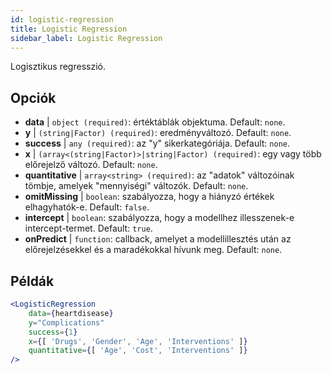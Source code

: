```yaml
---
id: logistic-regression
title: Logistic Regression
sidebar_label: Logistic Regression
---
```


Logisztikus regresszió.

## Opciók

* __data__ | `object (required)`: értéktáblák objektuma. Default: `none`.
* __y__ | `(string|Factor) (required)`: eredményváltozó. Default: `none`.
* __success__ | `any (required)`: az "y" sikerkategóriája. Default: `none`.
* __x__ | `(array<(string|Factor)>|string|Factor) (required)`: egy vagy több előrejelző változó. Default: `none`.
* __quantitative__ | `array<string> (required)`: az "adatok" változóinak tömbje, amelyek "mennyiségi" változók. Default: `none`.
* __omitMissing__ | `boolean`: szabályozza, hogy a hiányzó értékek elhagyhatók-e. Default: `false`.
* __intercept__ | `boolean`: szabályozza, hogy a modellhez illesszenek-e intercept-termet. Default: `true`.
* __onPredict__ | `function`: callback, amelyet a modellillesztés után az előrejelzésekkel és a maradékokkal hívunk meg. Default: `none`.


## Példák

```jsx live
<LogisticRegression 
    data={heartdisease} 
    y="Complications"
    success={1}
    x={[ 'Drugs', 'Gender', 'Age', 'Interventions' ]}
    quantitative={[ 'Age', 'Cost', 'Interventions' ]}
/>
```

